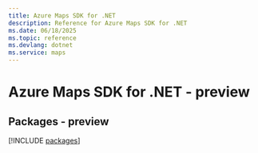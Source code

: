 ```yaml
---
title: Azure Maps SDK for .NET
description: Reference for Azure Maps SDK for .NET
ms.date: 06/18/2025
ms.topic: reference
ms.devlang: dotnet
ms.service: maps
---
```

# Azure Maps SDK for .NET - preview
## Packages - preview
[!INCLUDE [packages](maps-index.md)]
